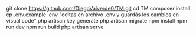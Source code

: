git clone https://github.com/DiegoValverde0/TM.git
cd TM
composer install
cp .env.example .env
"editas en archivo .env y guardás los cambios en visual code"
php artisan key:generate
php artisan migrate
npm install
npm run dev
npm run build
php artisan serve